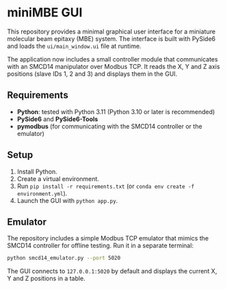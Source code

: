 # miniMBE GUI

This repository provides a minimal graphical user interface for a miniature molecular beam epitaxy (MBE) system.  The interface is built with PySide6 and loads the `ui/main_window.ui` file at runtime.

The application now includes a small controller module that communicates with an SMCD14 manipulator over Modbus TCP.  It reads the X, Y and Z axis positions (slave IDs 1, 2 and 3) and displays them in the GUI.

## Requirements

* **Python**: tested with Python 3.11 (Python 3.10 or later is recommended)
* **PySide6** and **PySide6-Tools**
* **pymodbus** (for communicating with the SMCD14 controller or the emulator)

## Setup

1. Install Python.
2. Create a virtual environment.
3. Run `pip install -r requirements.txt` (or `conda env create -f environment.yml`).
4. Launch the GUI with `python app.py`.

## Emulator

The repository includes a simple Modbus TCP emulator that mimics the SMCD14 controller for offline testing.  Run it in a separate terminal:

```bash
python smcd14_emulator.py --port 5020
```

The GUI connects to `127.0.0.1:5020` by default and displays the current X, Y and Z positions in a table.
